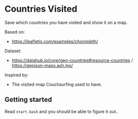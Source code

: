 # Countries Visited
Save which countries you have visited and show it on a map.

Based on:
 - https://leafletjs.com/examples/choropleth/
 
Dataset:
 - https://datahub.io/core/geo-countries#resource-countries / https://geojson-maps.ash.ms/
 
Inspired by:
 - The visited-map Couchsurfing used to have.
 
## Getting started
Read `start.bash` and you should be able to figure it out..
